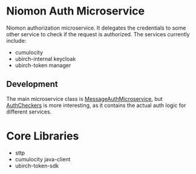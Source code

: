 # Niomon Auth Microservice

Niomon authorization microservice. It delegates the credentials to some other service to check if the request is authorized. The services currently include:

* cumulocity
* ubirch-internal keycloak
* ubirch-token manager

## Development

The main microservice class is [MessageAuthMicroservice](./src/main/scala/com/ubirch/messageauth/MessageAuthMicroservice.scala),
but [AuthCheckers](./src/main/scala/com/ubirch/messageauth/AuthCheckers.scala) is more interesting, as it contains the
actual auth logic for different services.

# Core Libraries

* sttp
* cumulocity java-client
* ubirch-token-sdk